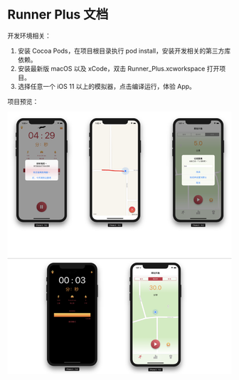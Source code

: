 # Runner Plus 文档

开发环境相关：

1. 安装 Cocoa Pods，在项目根目录执行 pod install，安装开发相关的第三方库依赖。
2. 安装最新版 macOS 以及 xCode，双击 Runner_Plus.xcworkspace 打开项目。
3. 选择任意一个 iOS 11 以上的模拟器，点击编译运行，体验 App。



项目预览：

![project-preview](./project-preview.png)
